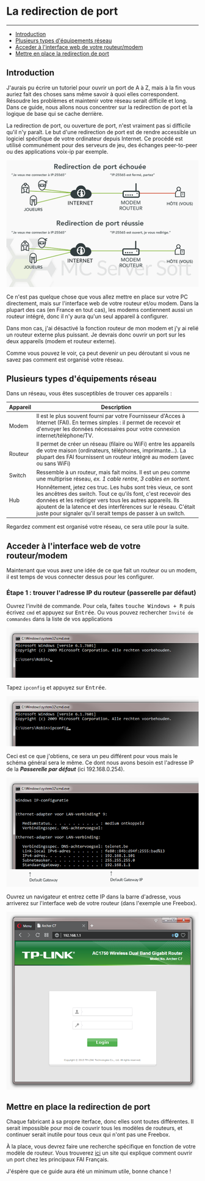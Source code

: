 # La redirection de port

---

*   [Introduction](#introduction)
*   [Plusieurs types d'équipements réseau](#different-network-devices)
*   [Acceder à l'interface web de votre routeur/modem](#accessing-your-router-modem-web-interface)
*   [Mettre en place la redirection de port](#setting-up-the-port-forward)

<a name="introduction"></a>
## Introduction

J'aurais pu écrire un tutoriel pour ouvrir un port de A à Z, mais à la fin vous auriez fait des choses sans même savoir à quoi elles correspondent. Résoudre les problèmes et maintenir votre réseau serait difficile et long. Dans ce guide, nous allons nous concentrer sur la redirection de port et la logique de base qui se cache derrière.

La redirection de port, ou ouverture de port, n'est vraiment pas si difficile qu'il n'y paraît. Le but d'une redirection de port est de rendre accessible un logiciel spécifique de votre ordinateur depuis Internet. Ce procédé est utilisé communément pour des serveurs de jeu, des échanges peer-to-peer ou des applications voix-ip par exemple.

![Overview of two networks. In the first one, port forwarding isn't setup correctly and fails, in the seconds everything works great](assets/screenshots/portforward_overview.png)

Ce n'est pas quelque chose que vous allez mettre en place sur votre PC directement, mais sur l'interface web de votre routeur et/ou modem. Dans la plupart des cas (en France en tout cas), les modems contiennent aussi un routeur intégré, donc il n'y aura qu'un seul appareil à configurer.

Dans mon cas, j'ai désactivé la fonction routeur de mon modem et j'y ai relié un routeur externe plus puissant. Je devrais donc ouvrir un port sur les deux appareils (modem et routeur externe).

Comme vous pouvez le voir, ça peut devenir un peu déroutant si vous ne savez pas comment est organisé votre réseau.

<a name="different-network-devices"></a>
## Plusieurs types d'équipements réseau

Dans un réseau, vous êtes susceptibles de trouver ces appareils :

Appareil | Description
--- | ---
Modem | Il est le plus souvent fourni par votre Fournisseur d'Acces à Internet (FAI). En termes simples : il permet de recevoir et d'envoyer les données nécessaires pour votre connexion internet/téléphone/TV.
Routeur | Il permet de créer un réseau (filaire ou WiFi) entre les appareils de votre maison (ordinateurs, téléphones, imprimante...). La plupart des FAI fournissent un routeur intégré au modem (avec ou sans WiFi)
Switch |Ressemble à un routeur, mais fait moins. Il est un peu comme une multiprise réseau, *ex. 1 cable rentre, 3 cables en sortent.*
Hub | Honnêtement, jetez ces truc. Les hubs sont très vieux, ce sont les ancêtres des switch. Tout ce qu'ils font, c'est recevoir des données et les rediriger vers tous les autres appareils. Ils ajoutent de la latence et des interférences sur le réseau. C'était juste pour signaler qu'il serait temps de passer à un switch.

Regardez comment est organisé votre réseau, ce sera utile pour la suite.

<a name="accessing-your-router-modem-web-interface"></a>
## Acceder à l'interface web de votre routeur/modem

Maintenant que vous avez une idée de ce que fait un routeur ou un modem, il est temps de vous connecter dessus pour les configurer.

### Étape 1 : trouver l'adresse IP du routeur (passerelle par défaut)

Ouvrez l'invité de commande. Pour cela, faites <kbd>touche Windows + R</kbd> puis écrivez `cmd` et appuyez sur <kbd>Entrée</kbd>. Ou vous pouvez rechercher `Invité de commandes` dans la liste de vos applications

![Partial screenshot of a cmd window](assets/screenshots/portforward_cmd.png)

Tapez `ipconfig` et appuyez sur <kbd>Entrée</kbd>.

![Partial screenshot of a cmd window](assets/screenshots/portforward_cmd_ipconfig.png)

Ceci est ce que j'obtiens, ce sera un peu différent pour vous mais le schéma général sera le même. Ce dont nous avons besoin est l'adresse IP de la ***Passerelle par défaut*** (ici 192.168.0.254).

![Partial screenshot of a cmd window](assets/screenshots/portforward_cmd_result.png)

Ouvrez un navigateur et entrez cette IP dans la barre d'adresse, vous arriverez sur l'interface web de votre routeur (dans l'exemple une Freebox).

![Screenshot of the browser Opera with a login screen of the router](assets/screenshots/portforward_browser.png)

<a name="setting-up-the-port-forward"></a>
## Mettre en place la redirection de port

Chaque fabricant à sa propre iterface, donc elles sont toutes différentes. Il serait impossible pour moi de couvrir tous les modèles de routeurs, et continuer serait inutile pour tous ceux qui n'ont pas une Freebox.

À la place, vous devrez faire une recherche spécifique en fonction de votre modèle de routeur. Vous trouverez [ici](http://pixelboys.fr/regroupement-creer-une-redirection-de-port/) un site qui explique comment ouvrir un port chez les principaux FAI Français.

J'éspère que ce guide aura été un minimum utile, bonne chance !
